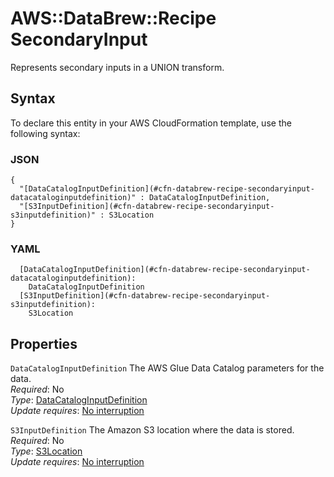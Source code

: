 # AWS::DataBrew::Recipe SecondaryInput<a name="aws-properties-databrew-recipe-secondaryinput"></a>

Represents secondary inputs in a UNION transform\.

## Syntax<a name="aws-properties-databrew-recipe-secondaryinput-syntax"></a>

To declare this entity in your AWS CloudFormation template, use the following syntax:

### JSON<a name="aws-properties-databrew-recipe-secondaryinput-syntax.json"></a>

```
{
  "[DataCatalogInputDefinition](#cfn-databrew-recipe-secondaryinput-datacataloginputdefinition)" : DataCatalogInputDefinition,
  "[S3InputDefinition](#cfn-databrew-recipe-secondaryinput-s3inputdefinition)" : S3Location
}
```

### YAML<a name="aws-properties-databrew-recipe-secondaryinput-syntax.yaml"></a>

```
  [DataCatalogInputDefinition](#cfn-databrew-recipe-secondaryinput-datacataloginputdefinition):
    DataCatalogInputDefinition
  [S3InputDefinition](#cfn-databrew-recipe-secondaryinput-s3inputdefinition):
    S3Location
```

## Properties<a name="aws-properties-databrew-recipe-secondaryinput-properties"></a>

`DataCatalogInputDefinition` <a name="cfn-databrew-recipe-secondaryinput-datacataloginputdefinition"></a>
The AWS Glue Data Catalog parameters for the data\.  
_Required_: No  
_Type_: [DataCatalogInputDefinition](aws-properties-databrew-recipe-datacataloginputdefinition.md)  
_Update requires_: [No interruption](https://docs.aws.amazon.com/AWSCloudFormation/latest/UserGuide/using-cfn-updating-stacks-update-behaviors.html#update-no-interrupt)

`S3InputDefinition` <a name="cfn-databrew-recipe-secondaryinput-s3inputdefinition"></a>
The Amazon S3 location where the data is stored\.  
_Required_: No  
_Type_: [S3Location](aws-properties-databrew-recipe-s3location.md)  
_Update requires_: [No interruption](https://docs.aws.amazon.com/AWSCloudFormation/latest/UserGuide/using-cfn-updating-stacks-update-behaviors.html#update-no-interrupt)
